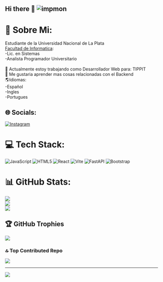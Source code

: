 ## Hi there 👋 ![impmon](https://i.giphy.com/media/v1.Y2lkPTc5MGI3NjExdnAzMmJpMGs2MzhiY3J3dnJ5c3VkdmMzbGJtMGdpZW9ybWt1dDc5OSZlcD12MV9pbnRlcm5hbF9naWZfYnlfaWQmY3Q9cw/Q4QwKxeGQk6rRauFXQ/giphy.gif)
# 💫 Sobre Mi:
Estudiante de la Universidad Nacional de La Plata<br>[Facultad de Informatica](https://www.info.unlp.edu.ar/):<br>-Lic. en Sistemas<br>-Analista Programador Universitario<br><br>🤝 Actualmente estoy trabajando como Desarrollador Web para: TIPPIT<br>🌱 Me gustaria aprender mas cosas relacionadas con el Backend<br>🌎Idiomas:<br>-Español<br>-Ingles<br>-Portugues<br>


## 🌐 Socials:
[![Instagram](https://img.shields.io/badge/Instagram-%23E4405F.svg?logo=Instagram&logoColor=white)](https://instagram.com/@felipe_dlcb) 

# 💻 Tech Stack:
![JavaScript](https://img.shields.io/badge/javascript-%23323330.svg?style=for-the-badge&logo=javascript&logoColor=%23F7DF1E) ![HTML5](https://img.shields.io/badge/html5-%23E34F26.svg?style=for-the-badge&logo=html5&logoColor=white) ![React](https://img.shields.io/badge/react-%2320232a.svg?style=for-the-badge&logo=react&logoColor=%2361DAFB) ![Vite](https://img.shields.io/badge/vite-%23646CFF.svg?style=for-the-badge&logo=vite&logoColor=white) ![FastAPI](https://img.shields.io/badge/FastAPI-005571?style=for-the-badge&logo=fastapi) ![Bootstrap](https://img.shields.io/badge/bootstrap-%238511FA.svg?style=for-the-badge&logo=bootstrap&logoColor=white)
# 📊 GitHub Stats:
![](https://github-readme-stats.vercel.app/api?username=FelipeDLCB&theme=radical&hide_border=false&include_all_commits=false&count_private=true)<br/>
![](https://github-readme-streak-stats.herokuapp.com/?user=FelipeDLCB&theme=radical&hide_border=false)<br/>
![](https://github-readme-stats.vercel.app/api/top-langs/?username=FelipeDLCB&theme=radical&hide_border=false&include_all_commits=false&count_private=true&layout=compact)

## 🏆 GitHub Trophies
![](https://github-profile-trophy.vercel.app/?username=FelipeDLCB&theme=radical&no-frame=true&no-bg=false&margin-w=4)

### 🔝 Top Contributed Repo
![](https://github-contributor-stats.vercel.app/api?username=FelipeDLCB&limit=5&theme=radical&combine_all_yearly_contributions=true)

---
[![](https://visitcount.itsvg.in/api?id=FelipeDLCB&icon=2&color=11)](https://visitcount.itsvg.in)

<!-- Proudly created with GPRM ( https://gprm.itsvg.in ) -->
